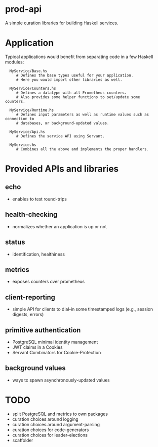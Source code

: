 prod-api
========

A simple curation libraries for building Haskell services.

# Application

Typical applications would benefit from separating code in a few Haskell
modules:

```
  MyService/Base.hs
     # Defines the base types useful for your application.
     # Here you would import other libraries as well.

  MyService/Counters.hs
     # Defines a datatype with all Prometheus counters.
     # Also provides some helper functions to set/update some counters.

  MyService/Runtime.hs
     # Defines input parameters as well as runtime values such as connection to
     # databases, or background-updated values.

  MyService/Api.hs
     # Defines the service API using Servant.

  MyService.hs
     # Combines all the above and implements the proper handlers.
```

# Provided APIs and libraries

## echo
- enables to test round-trips

## health-checking
- normalizes whether an application is up or not

## status
- identification, healthiness

## metrics
- exposes counters over prometheus

## client-reporting
- simple API for clients to dial-in some timestamped logs (e.g., session digests, errors)

## primitive authentication
- PostgreSQL minimal identity management
- JWT claims in a Cookies
- Servant Combinators for Cookie-Protection

## background values
- ways to spawn asynchronously-updated values

# TODO

- split PostgreSQL and metrics to own packages
- curation choices around logging
- curation choices around argument-parsing
- curation choices for code-generators
- curation choices for leader-elections
- scaffolder

